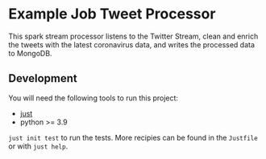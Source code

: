 # Example Job Tweet Processor

This spark stream processor listens to the Twitter Stream, clean and enrich the tweets with the latest coronavirus data, and writes the processed data to MongoDB.

## Development

You will need the following tools to run this project:

- [just](https://github.com/casey/just/)
- python >= 3.9

`just init test` to run the tests. More recipies can be found in the `Justfile` or with `just help`.
